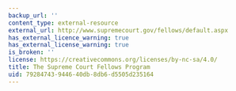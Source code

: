 ```yaml
---
backup_url: ''
content_type: external-resource
external_url: http://www.supremecourt.gov/fellows/default.aspx
has_external_licence_warning: true
has_external_license_warning: true
is_broken: ''
license: https://creativecommons.org/licenses/by-nc-sa/4.0/
title: The Supreme Court Fellows Program
uid: 79284743-9446-40db-8db6-d5505d235164
---
```

